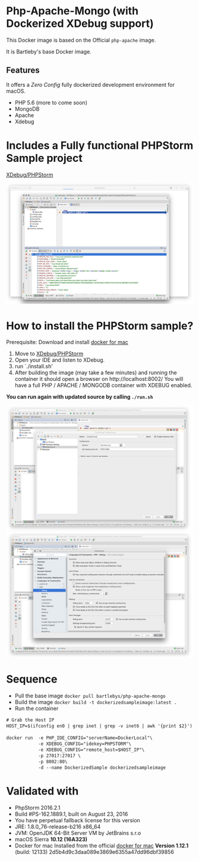 # Php-Apache-Mongo (with Dockerized XDebug support)

This Docker image is based on the Official `php-apache` image.

It is Bartleby's base Docker image.

## Features

It offers a *Zero Config* fully dockerized development environment for macOS.

- PHP 5.6 (more to come soon)
- MongoDB 
- Apache 
- Xdebug

# Includes a Fully functional PHPStorm Sample project


[XDebug/PHPStorm](XDebug/PHPStorm/)

![run](assets/run.png)


# How to install the PHPStorm sample?

Prerequisite: Download and install [docker for mac](https://download.docker.com/mac/stable/Docker.dmg)

1. Move to [XDebug/PHPStorm](XDebug/PHPStorm/)
2. Open your IDE and listen to XDebug.
3. run `./install.sh'
4. After building the image (may take a few minutes) and running the container it should open a browser on http://localhost:8002/
You will have a full PHP / APACHE / MONGODB container with XDEBUG enabled.


**You can run again with updated source by calling `./run.sh`**

![Config1](assets/config1.png)
![Config2](assets/config2.png)


# Sequence 

- Pull the base image `docker pull bartlebys/php-apache-mongo`
- Build the  image `docker build -t dockerizedsampleimage:latest .`
- Run the container 

```
# Grab the Host IP
HOST_IP=$(ifconfig en0 | grep inet | grep -v inet6 | awk '{print $2}')

docker run  -e PHP_IDE_CONFIG="serverName=DockerLocal"\
            -e XDEBUG_CONFIG="idekey=PHPSTORM"\
            -e XDEBUG_CONFIG="remote_host=$HOST_IP"\
            -p 27017:27017 \
            -p 8002:80\
            -d --name DockerizedSample dockerizedsampleimage
```



# Validated with

+ PhpStorm 2016.2.1
+ Build #PS-162.1889.1, built on August 23, 2016
+ You have perpetual fallback license for this version
+ JRE: 1.8.0_76-release-b216 x86_64
+ JVM: OpenJDK 64-Bit Server VM by JetBrains s.r.o
+ macOS Sierra **10.12 (16A323)**
+ Docker for mac Installed from the official [docker for mac](https://download.docker.com/mac/stable/Docker.dmg) **Version 1.12.1** (build: 12133) 2d5b4d9c3daa089e3869e6355a47dd96dbf39856
